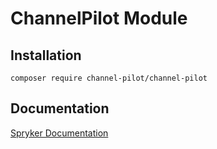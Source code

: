 # ChannelPilot Module

## Installation

```
composer require channel-pilot/channel-pilot
```

## Documentation

[Spryker Documentation](https://academy.spryker.com/developing_with_spryker/module_guide/modules.html)
